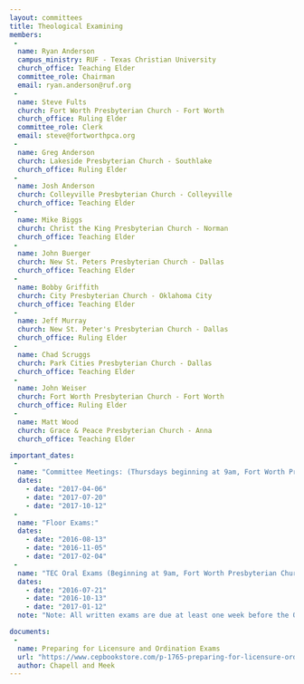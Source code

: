 ```yaml
---
layout: committees
title: Theological Examining
members:
 -
  name: Ryan Anderson
  campus_ministry: RUF - Texas Christian University
  church_office: Teaching Elder
  committee_role: Chairman
  email: ryan.anderson@ruf.org
 -
  name: Steve Fults
  church: Fort Worth Presbyterian Church - Fort Worth
  church_office: Ruling Elder
  committee_role: Clerk
  email: steve@fortworthpca.org
 -
  name: Greg Anderson
  church: Lakeside Presbyterian Church - Southlake
  church_office: Ruling Elder
 -
  name: Josh Anderson
  church: Colleyville Presbyterian Church - Colleyville
  church_office: Teaching Elder
 -
  name: Mike Biggs
  church: Christ the King Presbyterian Church - Norman
  church_office: Teaching Elder
 -
  name: John Buerger
  church: New St. Peters Presbyterian Church - Dallas
  church_office: Teaching Elder
 -
  name: Bobby Griffith
  church: City Presbyterian Church - Oklahoma City
  church_office: Teaching Elder
 -
  name: Jeff Murray
  church: New St. Peter's Presbyterian Church - Dallas
  church_office: Ruling Elder
 -
  name: Chad Scruggs
  church: Park Cities Presbyterian Church - Dallas
  church_office: Teaching Elder
 -
  name: John Weiser
  church: Fort Worth Presbyterian Church - Fort Worth
  church_office: Ruling Elder
 -
  name: Matt Wood
  church: Grace & Peace Presbyterian Church - Anna
  church_office: Teaching Elder

important_dates:
 -
  name: "Committee Meetings: (Thursdays beginning at 9am, Fort Worth Presbyterian Church)"
  dates:
    - date: "2017-04-06"
    - date: "2017-07-20"
    - date: "2017-10-12"
 -
  name: "Floor Exams:"
  dates:
    - date: "2016-08-13"
    - date: "2016-11-05"
    - date: "2017-02-04"
 -
  name: "TEC Oral Exams (Beginning at 9am, Fort Worth Presbyterian Church):"
  dates:
    - date: "2016-07-21"
    - date: "2016-10-13"
    - date: "2017-01-12"
  note: "Note: All written exams are due at least one week before the Oral exam dates."

documents:
 -
  name: Preparing for Licensure and Ordination Exams
  url: "https://www.cepbookstore.com/p-1765-preparing-for-licensure-ordi.aspx"
  author: Chapell and Meek
---
```

